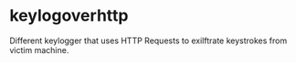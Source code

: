 # keylogoverhttp
Different keylogger that uses HTTP Requests to exilftrate keystrokes from victim machine.
